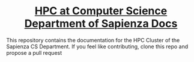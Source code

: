 <h1 align="center"><a href="https://di-uniroma1-hpc-user-guide.netlify.app/">HPC at Computer Science Department of Sapienza Docs</a></h1>

This repository contains the documentation for the HPC Cluster of the Sapienza CS Department. If you feel like contributing, clone this repo and propose a pull request